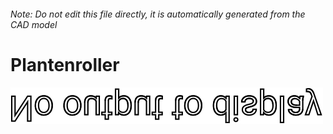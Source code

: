 ###### Note: Do not edit this file directly, it is automatically generated from the CAD model

# Plantenroller

![](/project.svg)



 

